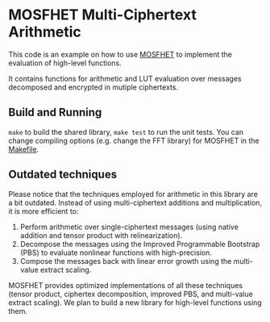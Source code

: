 # MOSFHET Multi-Ciphertext Arithmetic

This code is an example on how to use [MOSFHET](https://github.com/antoniocgj/MOSFHET) to implement the evaluation of high-level functions. 

It contains functions for arithmetic and LUT evaluation over messages decomposed and encrypted in mutiple ciphertexts. 

## Build and Running

`make` to build the shared library, `make test` to run the unit tests. You can change compiling options (e.g. change the FFT library) for MOSFHET in the [Makefile](Makefile#L28).

## Outdated techniques

Please notice that the techniques employed for arithmetic in this library are a bit outdated. Instead of using multi-ciphertext additions and multiplication, it is more efficient to:
1. Perform arithmetic over single-ciphertext messages (using native addition and tensor product with relinearization).
2. Decompose the messages using the Improved Programmable Bootstrap (PBS) to evaluate nonlinear functions with high-precision.
3. Compose the messages back with linear error growth using the multi-value extract scaling.  

MOSFHET provides optimized implementations of all these techniques (tensor product, ciphertex decomposition, improved PBS, and multi-value extract scaling). We plan to build a new library for high-level functions using them. 